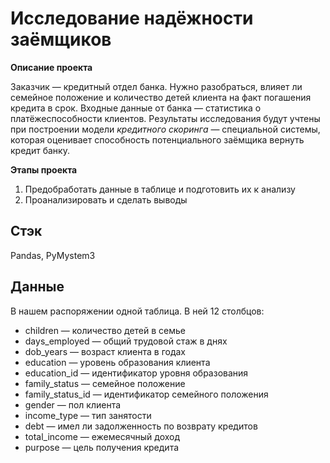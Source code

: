 # Исследование надёжности заёмщиков

**Описание проекта**

Заказчик — кредитный отдел банка. Нужно разобраться, влияет ли семейное положение и количество детей клиента на факт погашения кредита в срок. Входные данные от банка — статистика о платёжеспособности клиентов. Результаты исследования будут учтены при построении модели *кредитного скоринга* — специальной системы, которая оценивает способность потенциального заёмщика вернуть кредит банку.

**Этапы проекта**

1. Предобработать данные в таблице и подготовить их к анализу
2. Проанализировать и сделать выводы

## Стэк
Pandas, PyMystem3

## Данные

В нашем распоряжении одной таблица. В ней 12 столбцов:

- children — количество детей в семье
- days_employed — общий трудовой стаж в днях
- dob_years — возраст клиента в годах
- education — уровень образования клиента
- education_id — идентификатор уровня образования
- family_status — семейное положение
- family_status_id — идентификатор семейного положения
- gender — пол клиента
- income_type — тип занятости
- debt — имел ли задолженность по возврату кредитов
- total_income — ежемесячный доход
- purpose — цель получения кредита
